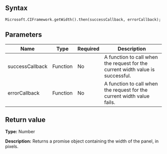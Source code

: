 ## Syntax

`Microsoft.CIFramework.getWidth().then(successCallback, errorCallback);`

## Parameters

| Name            | Type     | Required | Description |
|-----------------|----------|----------|-------------|
| successCallback | Function | No       | A function to call when the request for the current width value is successful. |
| errorCallback   | Function | No       | A function to call when the request for the current width value fails. |

## Return value

**Type:** Number

**Description:** Returns a promise object containing the width of the panel, in pixels.
